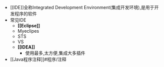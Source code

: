 - [[IDE]]全称Integrated Development Environment(集成开发环境),是用于开发程序的软件
- 常见IDE
	- **[[Eclipse]]**
	- Myeclipes
	- STS
	- VS
	- **[[IDEA]]**
		- 使用最多,太方便,集成大多插件
- [[Java程序注释]]#程序/注释